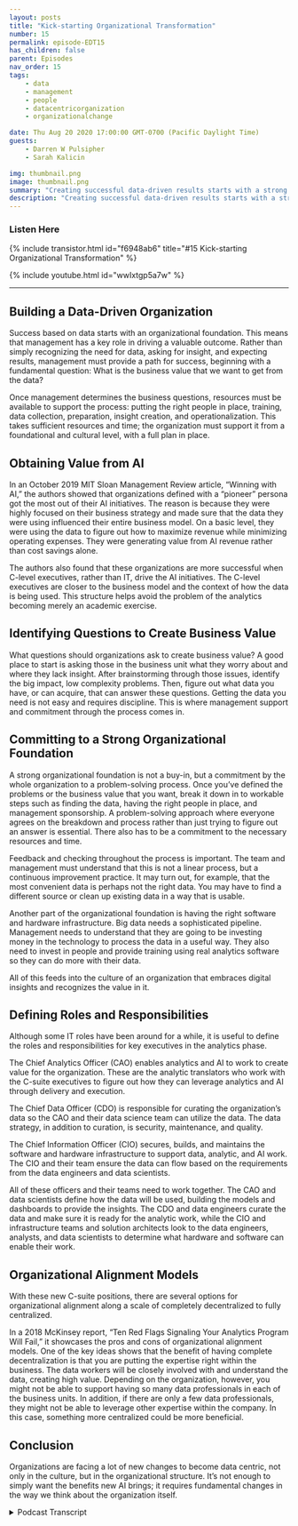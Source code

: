 ```yaml
---
layout: posts
title: "Kick-starting Organizational Transformation"
number: 15
permalink: episode-EDT15
has_children: false
parent: Episodes
nav_order: 15
tags:
    - data
    - management
    - people
    - datacentricorganization
    - organizationalchange

date: Thu Aug 20 2020 17:00:00 GMT-0700 (Pacific Daylight Time)
guests:
    - Darren W Pulsipher
    - Sarah Kalicin

img: thumbnail.png
image: thumbnail.png
summary: "Creating successful data-driven results starts with a strong organizational foundation. Darren and his guest Sarah Kalicin, Lead Data Scientist Data Center Group Intel, discuss the key aspects to this fundamental change."
description: "Creating successful data-driven results starts with a strong organizational foundation. Darren and his guest Sarah Kalicin, Lead Data Scientist Data Center Group Intel, discuss the key aspects to this fundamental change."
---
```


<div>
<h3>Listen Here</h3>
{% include transistor.html id="f6948ab6" title="#15 Kick-starting Organizational Transformation" %}

{% include youtube.html id="wwIxtgp5a7w" %}
</div>

---

## Building a Data-Driven Organization

Success based on data starts with an organizational foundation. This means that management has a key role in driving a valuable outcome. Rather than simply recognizing the need for data, asking for insight, and expecting results, management must provide a path for success, beginning with a fundamental question: What is the business value that we want to get from the data?

Once management determines the business questions, resources must be available to support the process: putting the right people in place, training, data collection, preparation, insight creation, and operationalization. This takes sufficient resources and time; the organization must support it from a foundational and cultural level, with a full plan in place.

## Obtaining Value from AI

In an October 2019 MIT Sloan Management Review article, “Winning with AI,” the authors showed that organizations defined with a “pioneer” persona got the most out of their AI initiatives. The reason is because they were highly focused on their business strategy and made sure that the data they were using influenced their entire business model. On a basic level, they were using the data to figure out how to maximize revenue while minimizing operating expenses. They were generating value from AI revenue rather than cost savings alone.

The authors also found that these organizations are more successful when C-level executives, rather than IT, drive the AI initiatives. The C-level executives are closer to the business model and the context of how the data is being used. This structure helps avoid the problem of the analytics becoming merely an academic exercise.

## Identifying Questions to Create Business Value

What questions should organizations ask to create business value? A good place to start is asking those in the business unit what they worry about and where they lack insight. After brainstorming through those issues, identify the big impact, low complexity problems. Then, figure out what data you have, or can acquire, that can answer these questions. Getting the data you need is not easy and requires discipline. This is where management support and commitment through the process comes in.

## Committing to a Strong Organizational Foundation

A strong organizational foundation is not a buy-in, but a commitment by the whole organization to a problem-solving process. Once you’ve defined the problems or the business value that you want, break it down in to workable steps such as finding the data, having the right people in place, and management sponsorship. A problem-solving approach where everyone agrees on the breakdown and process rather than just trying to figure out an answer is essential. There also has to be a commitment to the necessary resources and time.

Feedback and checking throughout the process is important. The team and management must understand that this is not a linear process, but a continuous improvement practice. It may turn out, for example, that the most convenient data is perhaps not the right data. You may have to find a different source or clean up existing data in a way that is usable.

Another part of the organizational foundation is having the right software and hardware infrastructure. Big data needs a sophisticated pipeline. Management needs to understand that they are going to be investing money in the technology to process the data in a useful way. They also need to invest in people and provide training using real analytics software so they can do more with their data.

All of this feeds into the culture of an organization that embraces digital insights and recognizes the value in it.


## Defining Roles and Responsibilities

Although some IT roles have been around for a while, it is useful to define the roles and responsibilities for key executives in the analytics phase.

The Chief Analytics Officer (CAO) enables analytics and AI to work to create value for the organization. These are the analytic translators who work with the C-suite executives to figure out how they can leverage analytics and AI through delivery and execution.

The Chief Data Officer (CDO) is responsible for curating the organization’s data so the CAO and their data science team can utilize the data.  The data strategy, in addition to curation, is security, maintenance, and quality.

The Chief Information Officer (CIO) secures, builds, and maintains the software and hardware infrastructure to support data, analytic, and AI work. The CIO and their team ensure the data can flow based on the requirements from the data engineers and data scientists.

All of these officers and their teams need to work together. The CAO and data scientists define how the data will be used, building the models and dashboards to provide the insights.  The CDO and data engineers curate the data and make sure it is ready for the analytic work, while the CIO and infrastructure teams and solution architects look to the data engineers, analysts, and data scientists to determine what hardware and software can enable their work.


## Organizational Alignment Models

With these new C-suite positions, there are several options for organizational alignment along a scale of completely decentralized to fully centralized.

In a 2018 McKinsey report, “Ten Red Flags Signaling Your Analytics Program Will Fail,” it showcases the pros and cons of organizational alignment models. One of the key ideas shows that the benefit of having complete decentralization is that you are putting the expertise right within the business. The data workers will be closely involved with and understand the data, creating high value. Depending on the organization, however, you might not be able to support having so many data professionals in each of the business units. In addition, if there are only a few data professionals, they might not be able to leverage other expertise within the company. In this case, something more centralized could be more beneficial.

## Conclusion

Organizations are facing a lot of new changes to become data centric, not only in the culture, but in the organizational structure. It’s not enough to simply want the benefits new AI brings; it requires fundamental changes in the way we think about the organization itself.


<details>
<summary> Podcast Transcript </summary>

<p></p>

</details>
